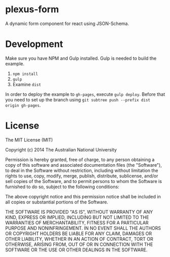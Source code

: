 # plexus-form

A dynamic form component for react using JSON-Schema.

# Development

Make sure you have NPM and Gulp installed. Gulp is needed to build the example.

1. `npm install`
2. `gulp`
3. Examine `dist`

In order to deploy the example to `gh-pages`, execute `gulp deploy`. Before that you need to set up the branch using `git subtree push --prefix dist origin gh-pages`.

# License

The MIT License (MIT)

Copyright (c) 2014 The Australian National University

Permission is hereby granted, free of charge, to any person obtaining a copy
of this software and associated documentation files (the "Software"), to deal
in the Software without restriction, including without limitation the rights
to use, copy, modify, merge, publish, distribute, sublicense, and/or sell
copies of the Software, and to permit persons to whom the Software is
furnished to do so, subject to the following conditions:

The above copyright notice and this permission notice shall be included in all
copies or substantial portions of the Software.

THE SOFTWARE IS PROVIDED "AS IS", WITHOUT WARRANTY OF ANY KIND, EXPRESS OR
IMPLIED, INCLUDING BUT NOT LIMITED TO THE WARRANTIES OF MERCHANTABILITY,
FITNESS FOR A PARTICULAR PURPOSE AND NONINFRINGEMENT. IN NO EVENT SHALL THE
AUTHORS OR COPYRIGHT HOLDERS BE LIABLE FOR ANY CLAIM, DAMAGES OR OTHER
LIABILITY, WHETHER IN AN ACTION OF CONTRACT, TORT OR OTHERWISE, ARISING FROM,
OUT OF OR IN CONNECTION WITH THE SOFTWARE OR THE USE OR OTHER DEALINGS IN THE
SOFTWARE.
